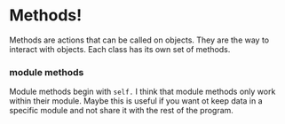 # Methods!

Methods are actions that can be called on objects. They are the way to interact with objects.  Each class has its own set of methods.

### module methods
Module methods begin with `self.`
I think that module methods only work within their module.  Maybe this is useful if you want ot keep data in a specific module and not share it with the rest of the program.
